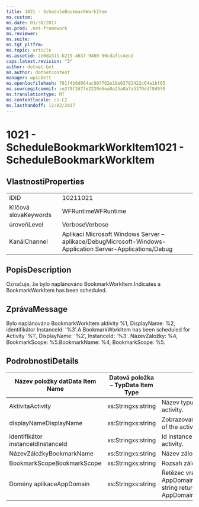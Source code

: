 ```yaml
---
title: 1021 - ScheduleBookmarkWorkItem
ms.custom: 
ms.date: 03/30/2017
ms.prod: .net-framework
ms.reviewer: 
ms.suite: 
ms.tgt_pltfrm: 
ms.topic: article
ms.assetid: 2e0da311-b219-4637-9460-90cdafcc4ecd
caps.latest.revision: "3"
author: dotnet-bot
ms.author: dotnetcontent
manager: wpickett
ms.openlocfilehash: 781f4b6d064ac90f762e10e03783422c64a1bf05
ms.sourcegitcommit: ce279f2d7fe2220e6ea0a25a8a7a5370ddf8d9f0
ms.translationtype: MT
ms.contentlocale: cs-CZ
ms.lasthandoff: 12/02/2017
---
```

# <a name="1021---schedulebookmarkworkitem"></a><span data-ttu-id="f95e1-102">1021 - ScheduleBookmarkWorkItem</span><span class="sxs-lookup"><span data-stu-id="f95e1-102">1021 - ScheduleBookmarkWorkItem</span></span>
## <a name="properties"></a><span data-ttu-id="f95e1-103">Vlastnosti</span><span class="sxs-lookup"><span data-stu-id="f95e1-103">Properties</span></span>  
  
|||  
|-|-|  
|<span data-ttu-id="f95e1-104">ID</span><span class="sxs-lookup"><span data-stu-id="f95e1-104">ID</span></span>|<span data-ttu-id="f95e1-105">1021</span><span class="sxs-lookup"><span data-stu-id="f95e1-105">1021</span></span>|  
|<span data-ttu-id="f95e1-106">Klíčová slova</span><span class="sxs-lookup"><span data-stu-id="f95e1-106">Keywords</span></span>|<span data-ttu-id="f95e1-107">WFRuntime</span><span class="sxs-lookup"><span data-stu-id="f95e1-107">WFRuntime</span></span>|  
|<span data-ttu-id="f95e1-108">úroveň</span><span class="sxs-lookup"><span data-stu-id="f95e1-108">Level</span></span>|<span data-ttu-id="f95e1-109">Verbose</span><span class="sxs-lookup"><span data-stu-id="f95e1-109">Verbose</span></span>|  
|<span data-ttu-id="f95e1-110">Kanál</span><span class="sxs-lookup"><span data-stu-id="f95e1-110">Channel</span></span>|<span data-ttu-id="f95e1-111">Aplikaci Microsoft Windows Server – aplikace/Debug</span><span class="sxs-lookup"><span data-stu-id="f95e1-111">Microsoft-Windows-Application Server-Applications/Debug</span></span>|  
  
## <a name="description"></a><span data-ttu-id="f95e1-112">Popis</span><span class="sxs-lookup"><span data-stu-id="f95e1-112">Description</span></span>  
 <span data-ttu-id="f95e1-113">Označuje, že bylo naplánováno BookmarkWorkItem.</span><span class="sxs-lookup"><span data-stu-id="f95e1-113">Indicates a BookmarkWorkItem has been scheduled.</span></span>  
  
## <a name="message"></a><span data-ttu-id="f95e1-114">Zpráva</span><span class="sxs-lookup"><span data-stu-id="f95e1-114">Message</span></span>  
 <span data-ttu-id="f95e1-115">Bylo naplánováno BookmarkWorkItem aktivity %1, DisplayName: %2, identifikátor InstanceId: '%3'.</span><span class="sxs-lookup"><span data-stu-id="f95e1-115">A BookmarkWorkItem has been scheduled for Activity '%1', DisplayName: '%2', InstanceId: '%3'.</span></span>  <span data-ttu-id="f95e1-116">NázevZáložky: %4, BookmarkScope: %5.</span><span class="sxs-lookup"><span data-stu-id="f95e1-116">BookmarkName: %4, BookmarkScope: %5.</span></span>  
  
## <a name="details"></a><span data-ttu-id="f95e1-117">Podrobnosti</span><span class="sxs-lookup"><span data-stu-id="f95e1-117">Details</span></span>  
  
|<span data-ttu-id="f95e1-118">Název položky dat</span><span class="sxs-lookup"><span data-stu-id="f95e1-118">Data Item Name</span></span>|<span data-ttu-id="f95e1-119">Datová položka – Typ</span><span class="sxs-lookup"><span data-stu-id="f95e1-119">Data Item Type</span></span>|<span data-ttu-id="f95e1-120">Popis</span><span class="sxs-lookup"><span data-stu-id="f95e1-120">Description</span></span>|  
|--------------------|--------------------|-----------------|  
|<span data-ttu-id="f95e1-121">Aktivita</span><span class="sxs-lookup"><span data-stu-id="f95e1-121">Activity</span></span>|<span data-ttu-id="f95e1-122">xs:String</span><span class="sxs-lookup"><span data-stu-id="f95e1-122">xs:string</span></span>|<span data-ttu-id="f95e1-123">Název typu aktivity.</span><span class="sxs-lookup"><span data-stu-id="f95e1-123">The type name of the activity.</span></span>|  
|<span data-ttu-id="f95e1-124">displayName</span><span class="sxs-lookup"><span data-stu-id="f95e1-124">DisplayName</span></span>|<span data-ttu-id="f95e1-125">xs:String</span><span class="sxs-lookup"><span data-stu-id="f95e1-125">xs:string</span></span>|<span data-ttu-id="f95e1-126">Zobrazovaný název aktivity.</span><span class="sxs-lookup"><span data-stu-id="f95e1-126">The display name of the activity.</span></span>|  
|<span data-ttu-id="f95e1-127">identifikátor instanceId</span><span class="sxs-lookup"><span data-stu-id="f95e1-127">InstanceId</span></span>|<span data-ttu-id="f95e1-128">xs:String</span><span class="sxs-lookup"><span data-stu-id="f95e1-128">xs:string</span></span>|<span data-ttu-id="f95e1-129">Id instance aktivity.</span><span class="sxs-lookup"><span data-stu-id="f95e1-129">The instance id of the activity.</span></span>|  
|<span data-ttu-id="f95e1-130">NázevZáložky</span><span class="sxs-lookup"><span data-stu-id="f95e1-130">BookmarkName</span></span>|<span data-ttu-id="f95e1-131">xs:String</span><span class="sxs-lookup"><span data-stu-id="f95e1-131">xs:string</span></span>|<span data-ttu-id="f95e1-132">Název záložky</span><span class="sxs-lookup"><span data-stu-id="f95e1-132">The name of the bookmark.</span></span>|  
|<span data-ttu-id="f95e1-133">BookmarkScope</span><span class="sxs-lookup"><span data-stu-id="f95e1-133">BookmarkScope</span></span>|<span data-ttu-id="f95e1-134">xs:String</span><span class="sxs-lookup"><span data-stu-id="f95e1-134">xs:string</span></span>|<span data-ttu-id="f95e1-135">Rozsah záložky.</span><span class="sxs-lookup"><span data-stu-id="f95e1-135">The scope of the bookmark.</span></span>|  
|<span data-ttu-id="f95e1-136">Domény aplikace</span><span class="sxs-lookup"><span data-stu-id="f95e1-136">AppDomain</span></span>|<span data-ttu-id="f95e1-137">xs:String</span><span class="sxs-lookup"><span data-stu-id="f95e1-137">xs:string</span></span>|<span data-ttu-id="f95e1-138">Řetězec vrácený AppDomain.CurrentDomain.FriendlyName.</span><span class="sxs-lookup"><span data-stu-id="f95e1-138">The string returned by AppDomain.CurrentDomain.FriendlyName.</span></span>|
